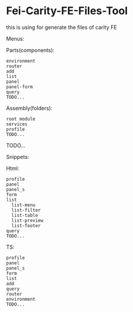 # Fei-Carity-FE-Files-Tool

this is using for generate the files of carity FE

Menus:

  Parts(components):
  
    environment
    router
    add
    list
    panel
    panel-form
    query
    TODO...

  Assembly(folders):

    root module
    services
    profile
    TODO...
  
  TODO...

Snippets:

  Html:

    profile
    panel
    panel_s
    form
    list
      list-menu
      list-filter
      list-table
      list-preview
      list-footer
    query
    TODO...

  TS:

    profile
    panel
    panel_s
    form
    list
    add
    query
    router
    environment
    TODO...



  
  
  
  
  
  
  
